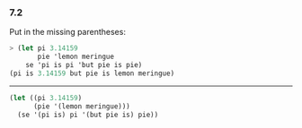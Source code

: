 ### 7.2

Put in the missing parentheses:

~~~ scheme
> (let pi 3.14159
       pie 'lemon meringue
    se 'pi is pi 'but pie is pie)
(pi is 3.14159 but pie is lemon meringue)
~~~

***

~~~ scheme
(let ((pi 3.14159)
      (pie '(lemon meringue)))
  (se '(pi is) pi '(but pie is) pie))
~~~
